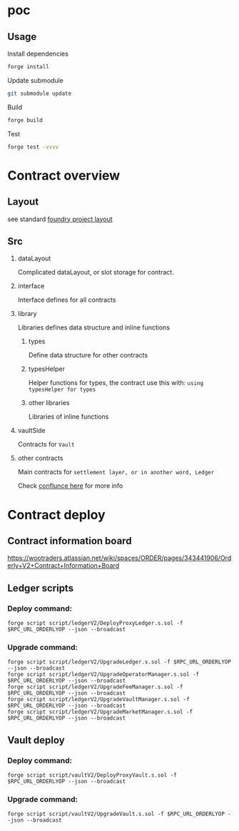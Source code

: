 # poc

## Usage

Install dependencies

```sh
forge install
```

Update submodule

```sh
git submodule update
```

Build

```sh
forge build
```

Test

```sh
forge test -vvvv
```

# Contract overview

## Layout

see standard [foundry project layout](https://book.getfoundry.sh/projects/project-layout)

## Src

1. dataLayout

   Complicated dataLayout, or slot storage for contract.

2. interface

   Interface defines for all contracts

3. library

   Libraries defines data structure and inline functions

   1. types

      Define data structure for other contracts

   2. typesHelper

      Helper functions for types, the contract use this with: `using typesHelper for types`

   3. other libraries

      Libraries of inline functions

4. vaultSide

   Contracts for `Vault`

5. other contracts

   Main contracts for `settlement layer, or in another word, Ledger`

   Check [conflunce here](https://wootraders.atlassian.net/wiki/spaces/ORDER/pages/279838766/Solidity+Contract+Overview) for more info

# Contract deploy

## Contract information board

https://wootraders.atlassian.net/wiki/spaces/ORDER/pages/343441906/Orderly+V2+Contract+Information+Board

## Ledger scripts

### Deploy command:

```shell
forge script script/ledgerV2/DeployProxyLedger.s.sol -f $RPC_URL_ORDERLYOP --json --broadcast
```

### Upgrade command:

```shell
forge script script/ledgerV2/UpgradeLedger.s.sol -f $RPC_URL_ORDERLYOP --json --broadcast
forge script script/ledgerV2/UpgradeOperatorManager.s.sol -f $RPC_URL_ORDERLYOP --json --broadcast
forge script script/ledgerV2/UpgradeFeeManager.s.sol -f $RPC_URL_ORDERLYOP --json --broadcast
forge script script/ledgerV2/UpgradeVaultManager.s.sol -f $RPC_URL_ORDERLYOP --json --broadcast
forge script script/ledgerV2/UpgradeMarketManager.s.sol -f $RPC_URL_ORDERLYOP --json --broadcast
```

## Vault deploy

### Deploy command:

```shell
forge script script/vaultV2/DeployProxyVault.s.sol -f $RPC_URL_ORDERLYOP --json --broadcast
```

### Upgrade command:

```shell
forge script script/vaultV2/UpgradeVault.s.sol -f $RPC_URL_ORDERLYOP --json --broadcast
```
